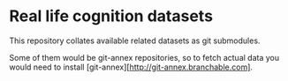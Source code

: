 # Real life cognition datasets

This repository collates available related datasets as git submodules.

Some of them would be git-annex repositories, so to fetch actual data you would
need to install [git-annex][http://git-annex.branchable.com].

